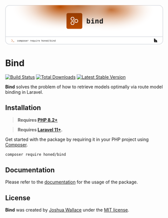 <a href="https://honed.dev/bind">
    <picture>
        <source media="(prefers-color-scheme: dark)" srcset="art/header-dark.png">
        <img alt="" src="art/header-light.png">
    </picture>
</a>

# Bind

<p>
    <a href="https://github.com/honedlabs/bind/actions"><img src="https://github.com/honedlabs/bind/actions/workflows/tests.yml/badge.svg" alt="Build Status"></a>
    <a href="https://packagist.org/packages/honed/bind"><img src="https://img.shields.io/packagist/dt/honed/bind" alt="Total Downloads"></a>
    <a href="https://packagist.org/packages/honed/bind"><img src="https://img.shields.io/packagist/v/honed/bind" alt="Latest Stable Version"></a>
</p>

**Bind** solves the problem of how to retrieve models optimally via route model binding in Laravel.

## Installation

> **Requires [PHP 8.2+](https://php.net/releases/)**

> **Requires [Laravel 11+](https://laravel.com/docs/releases).**

Get started with the package by requiring it in your PHP project using [Composer](https://getcomposer.org/).

```bash
composer require honed/bind
```

## Documentation

Please refer to the [documentation](https://honed.dev/bind) for the usage of the package.

## License

**Bind** was created by [Joshua Wallace](https://joshua-wallace.com) under the [MIT license](https://opensource.org/licenses/MIT).